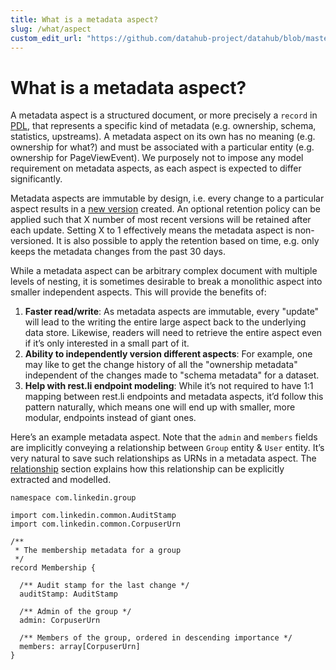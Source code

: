 ```yaml
---
title: What is a metadata aspect?
slug: /what/aspect
custom_edit_url: "https://github.com/datahub-project/datahub/blob/master/docs/what/aspect.md"
---
```


# What is a metadata aspect?

A metadata aspect is a structured document, or more precisely a `record` in [PDL](https://linkedin.github.io/rest.li/pdl_schema),
that represents a specific kind of metadata (e.g. ownership, schema, statistics, upstreams).
A metadata aspect on its own has no meaning (e.g. ownership for what?) and must be associated with a particular entity (e.g. ownership for PageViewEvent).
We purposely not to impose any model requirement on metadata aspects, as each aspect is expected to differ significantly.

Metadata aspects are immutable by design, i.e. every change to a particular aspect results in a [new version](../advanced/aspect-versioning.md) created.
An optional retention policy can be applied such that X number of most recent versions will be retained after each update.
Setting X to 1 effectively means the metadata aspect is non-versioned.
It is also possible to apply the retention based on time, e.g. only keeps the metadata changes from the past 30 days.

While a metadata aspect can be arbitrary complex document with multiple levels of nesting, it is sometimes desirable to break a monolithic aspect into smaller independent aspects.
This will provide the benefits of:

1. **Faster read/write**: As metadata aspects are immutable, every "update" will lead to the writing the entire large aspect back to the underlying data store.
   Likewise, readers will need to retrieve the entire aspect even if it’s only interested in a small part of it.
2. **Ability to independently version different aspects**: For example, one may like to get the change history of all the "ownership metadata" independent of the changes made to "schema metadata" for a dataset.
3. **Help with rest.li endpoint modeling**: While it’s not required to have 1:1 mapping between rest.li endpoints and metadata aspects,
   it’d follow this pattern naturally, which means one will end up with smaller, more modular, endpoints instead of giant ones.

Here’s an example metadata aspect. Note that the `admin` and `members` fields are implicitly conveying a relationship between `Group` entity & `User` entity.
It’s very natural to save such relationships as URNs in a metadata aspect.
The [relationship](relationship.md) section explains how this relationship can be explicitly extracted and modelled.

```
namespace com.linkedin.group

import com.linkedin.common.AuditStamp
import com.linkedin.common.CorpuserUrn

/**
 * The membership metadata for a group
 */
record Membership {

  /** Audit stamp for the last change */
  auditStamp: AuditStamp

  /** Admin of the group */
  admin: CorpuserUrn

  /** Members of the group, ordered in descending importance */
  members: array[CorpuserUrn]
}
```
